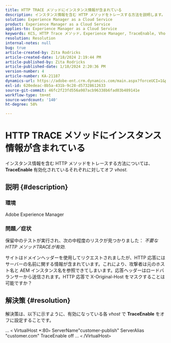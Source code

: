 ```yaml
---
title: HTTP TRACE メソッドにインスタンス情報が含まれている
description: インスタンス情報を含む HTTP メソッドをトレースする方法を説明します。
solution: Experience Manager as a Cloud Service
product: Experience Manager as a Cloud Service
applies-to: Experience Manager as a Cloud Service
keywords: KCS, HTTP Trace メソッド，Experience Manager, TraceEnable, Vhost
resolution: Resolution
internal-notes: null
bug: true
article-created-by: Zita Rodricks
article-created-date: 1/18/2024 2:19:44 PM
article-published-by: Zita Rodricks
article-published-date: 1/18/2024 2:20:36 PM
version-number: 4
article-number: KA-21187
dynamics-url: https://adobe-ent.crm.dynamics.com/main.aspx?forceUCI=1&pagetype=entityrecord&etn=knowledgearticle&id=41a8f49e-0cb6-ee11-a569-6045bd0065f9
exl-id: 620edeac-8b5a-431b-9c28-d57328612633
source-git-commit: 46fc2f23fd556a987acb96338b6fad03b489141e
workflow-type: tm+mt
source-wordcount: '140'
ht-degree: 58%

---
```


# HTTP TRACE メソッドにインスタンス情報が含まれている


インスタンス情報を含む HTTP メソッドをトレースする方法については、 <b>TraceEnable </b>有効化されているそれぞれに対してオフ *vhost.*

## 説明 {#description}


### <b>環境</b>

Adobe Experience Manager



### <b>問題／症状</b>

保留中のテストが実行され、次の中程度のリスクが見つかりました： *不要な HTTP メソッドTRACEが有効*.

サイトはドメインヘッダーを使用してリクエストされましたが、HTTP 応答にはサーバーの名前に関する情報が含まれています。これにより、攻撃者は元のホスト名と AEM インスタンス名を参照できてしまいます。応答ヘッダーはロードバランサーから送信されます。HTTP 応答で X-Original-Host をマスクすることは可能ですか？


## 解決策 {#resolution}


解決策は、以下に示すように、有効になっている各 *vhost* で <b>TraceEnable</b> をオフに設定することです。

...
`<` VirtualHost \*:80`>`
ServerName&quot;customer-publish&quot; ServerAlias &quot;customer.com&quot; TraceEnable off ...
`<` /VirtualHost`>`
